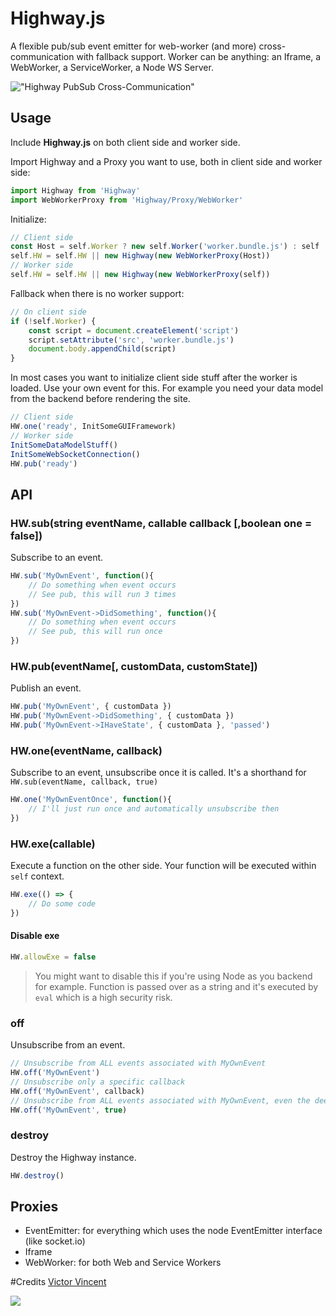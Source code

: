 # Highway.js
A flexible pub/sub event emitter for web-worker (and more) cross-communication with fallback support.
Worker can be anything: an Iframe, a WebWorker, a ServiceWorker, a Node WS Server.

!["Highway PubSub Cross-Communication"](/www/cross.png)

## Usage
Include **Highway.js** on both client side and worker side.

Import Highway and a Proxy you want to use, both in client side and worker side:
```js
import Highway from 'Highway'
import WebWorkerProxy from 'Highway/Proxy/WebWorker'
```

Initialize:
```js
// Client side
const Host = self.Worker ? new self.Worker('worker.bundle.js') : self
self.HW = self.HW || new Highway(new WebWorkerProxy(Host))
// Worker side
self.HW = self.HW || new Highway(new WebWorkerProxy(self))
```
Fallback when there is no worker support:
```javascript
// On client side
if (!self.Worker) {
    const script = document.createElement('script')
    script.setAttribute('src', 'worker.bundle.js')
    document.body.appendChild(script)
}
```

In most cases you want to initialize client side stuff after the worker is loaded.
Use your own event for this.
For example you need your data model from the backend before rendering the site.

```js
// Client side
HW.one('ready', InitSomeGUIFramework)
// Worker side
InitSomeDataModelStuff()
InitSomeWebSocketConnection()
HW.pub('ready')
```

## API

### HW.sub(string eventName, callable callback [,boolean one = false])

Subscribe to an event.

```js
HW.sub('MyOwnEvent', function(){
    // Do something when event occurs
    // See pub, this will run 3 times
})
HW.sub('MyOwnEvent->DidSomething', function(){
    // Do something when event occurs
    // See pub, this will run once
})
```

### HW.pub(eventName[, customData, customState])

Publish an event.

```js
HW.pub('MyOwnEvent', { customData })
HW.pub('MyOwnEvent->DidSomething', { customData })
HW.pub('MyOwnEvent->IHaveState', { customData }, 'passed')
```

### HW.one(eventName, callback)

Subscribe to an event, unsubscribe once it is called. It's a shorthand for
`HW.sub(eventName, callback, true)`

```js
HW.one('MyOwnEventOnce', function(){
    // I'll just run once and automatically unsubscribe then
})
```

### HW.exe(callable)

Execute a function on the other side. Your function will be executed within `self` context.

```javascript
HW.exe(() => {
    // Do some code
})
```

#### Disable exe

```js
HW.allowExe = false
```

> You might want to disable this if you're using Node as you backend for example.
> Function is passed over as a string and it's executed by `eval` which is a high security risk.

### off

Unsubscribe from an event.

```javascript
// Unsubscribe from ALL events associated with MyOwnEvent
HW.off('MyOwnEvent')
// Unsubscribe only a specific callback
HW.off('MyOwnEvent', callback)
// Unsubscribe from ALL events associated with MyOwnEvent, even the deep ones. eg: MyOwnEvent->DeepEvent too
HW.off('MyOwnEvent', true)
```

### destroy

Destroy the Highway instance.

```javascript
HW.destroy()
```

## Proxies
- EventEmitter: for everything which uses the node EventEmitter interface (like socket.io)
- Iframe
- WebWorker: for both Web and Service Workers

#Credits
[Victor Vincent](http://wintercounter.me)

![](http://c.statcounter.com/10870964/0/443694a8/1/)
